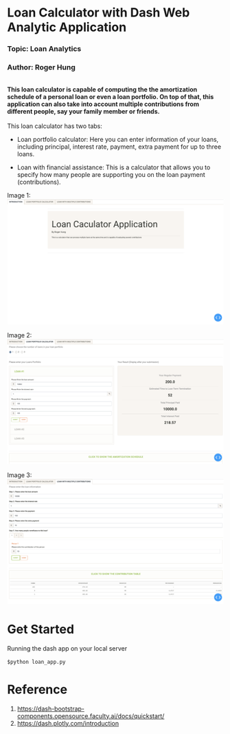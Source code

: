

# Loan Calculator with Dash Web Analytic Application
### Topic: Loan Analytics
### Author: Roger Hung
<br >
<strong>This loan calculator is capable of computing the the amortization schedule of a personal loan or even a loan portfolio. On top of that, this application can also take into account multiple contributions from different people, say your family member or friends.</strong> <br >

<br >
This loan calculator has two tabs:

- Loan portfolio calculator: Here you can enter information of your loans, including principal, interest rate, payment, extra payment for up to three loans. 

- Loan with financial assistance: This is a calculator that allows you to specify how many people are supporting you on the loan payment (contributions).


Image 1:
![loan_calculator_1](images/loan_calculator_1.png)

Image 2:
![loan_calculator_2](images/loan_calculator_2.png)

Image 3:
![loan_calculator_3](images/loan_calculator_3.png)


# Get Started

Running the dash app on your local server

```cmd
$python loan_app.py
```

# Reference
1. https://dash-bootstrap-components.opensource.faculty.ai/docs/quickstart/
2. https://dash.plotly.com/introduction



